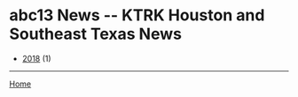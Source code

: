 # abc13 News -- KTRK  Houston and Southeast Texas News

  * [2018](./abc13-news-ktrk-houston-and-southeast-texas-news-2018.md/) (1)
----

[Home](../)
